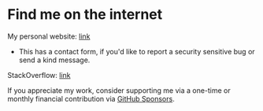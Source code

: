 # Find me on the internet

My personal website: [link](https://micahparks.com)
* This has a contact form, if you'd like to report a security sensitive bug or send a kind message.

StackOverflow: [link](https://stackoverflow.com/users/14797322/micah-parks)

If you appreciate my work, consider supporting me via a one-time or monthly financial contribution via [GitHub Sponsors](https://github.com/sponsors/MicahParks).

